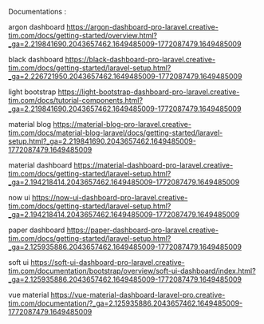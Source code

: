 Documentations :

argon dashboard
https://argon-dashboard-pro-laravel.creative-tim.com/docs/getting-started/overview.html?_ga=2.219841690.2043657462.1649485009-1772087479.1649485009

black dashboard 
https://black-dashboard-pro-laravel.creative-tim.com/docs/getting-started/laravel-setup.html?_ga=2.226721950.2043657462.1649485009-1772087479.1649485009

light bootstrap
https://light-bootstrap-dashboard-pro-laravel.creative-tim.com/docs/tutorial-components.html?_ga=2.219841690.2043657462.1649485009-1772087479.1649485009

material blog
https://material-blog-pro-laravel.creative-tim.com/docs/material-blog-laravel/docs/getting-started/laravel-setup.html?_ga=2.219841690.2043657462.1649485009-1772087479.1649485009

material dashboard
https://material-dashboard-pro-laravel.creative-tim.com/docs/getting-started/laravel-setup.html?_ga=2.194218414.2043657462.1649485009-1772087479.1649485009

now ui
https://now-ui-dashboard-pro-laravel.creative-tim.com/docs/getting-started/laravel-setup.html?_ga=2.194218414.2043657462.1649485009-1772087479.1649485009

paper dashboard
https://paper-dashboard-pro-laravel.creative-tim.com/docs/getting-started/laravel-setup.html?_ga=2.125935886.2043657462.1649485009-1772087479.1649485009

soft ui
https://soft-ui-dashboard-pro-laravel.creative-tim.com/documentation/bootstrap/overview/soft-ui-dashboard/index.html?_ga=2.125935886.2043657462.1649485009-1772087479.1649485009

vue material
https://vue-material-dashboard-laravel-pro.creative-tim.com/documentation/?_ga=2.125935886.2043657462.1649485009-1772087479.1649485009